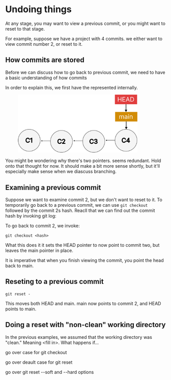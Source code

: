 # Undoing things

At any stage, you may want to view a previous commit, or you might want to reset to that stage.&#x20;

For example, suppose we have a project with 4 commits. we either want to view commit number 2, or reset to it.&#x20;





## How  commits are stored



Before we can discuss how to go back to previous commit, we need to have a basic understanding of how commits&#x20;

In order to explain this, we first have the represented internally.

<figure><img src="../../.gitbook/assets/Group 20 (6) (1).png" alt="" width="375"><figcaption></figcaption></figure>





You might be wondering why there's two pointers. seems redundant. Hold onto that thought for now. It should make a bit more sense shortly, but it'll especially make sense when we diascuss branching.&#x20;

## Examining a previous commit

Suppose we want to examine commit 2, but we don't want to reset to it. To temporarily go back to a previous commit, we can use `git checkout` followed by the commit 2s hash. Reacll that we can find out the commit hash by invoking git log:



To go back to commit 2, we invoke:

```
git checkout <hash>
```

What this does it it sets the HEAD pointer to now point to commit two, but leaves the main pointer in place.

It is imperative that when you finish viewing the commit, you point the head back to main.&#x20;

## Reseting to a previous commit



```
git reset -
```

This moves both HEAD and main. main now points to commit 2, and HEAD points to main.&#x20;



## Doing a reset with "non-clean" working directory

In the previous examples, we assumed that the working directory was "clean." Meaning \<fill in>. What happens if...



go over case for git checkout



go over deault case for git reset

go over git reset --soft and --hard options











